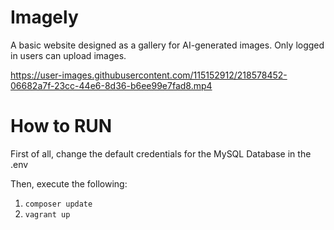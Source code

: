 # Imagely

A basic website designed as a gallery for AI-generated images. Only logged in users can upload images.

https://user-images.githubusercontent.com/115152912/218578452-06682a7f-23cc-44e6-8d36-b6ee99e7fad8.mp4

# How to RUN

First of all, change the default credentials for the MySQL Database in the .env

Then, execute the following:

1) ```composer update```
2) ```vagrant up```
